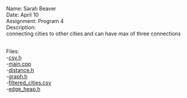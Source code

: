 Name: Sarah Beaver<br/>
Date: April 10<br/>
Assignment: Program 4<br/>
Description:<br/>
    connecting cities to other cities and can have max of three connections<br/><br/>

Files:<br/>
    -[csv.h](https://github.com/bluefire8421/3013-Algorithms-Beaver/blob/master/assignments/program_4/csv.h)
    <br/>
    -[main.cpp](https://github.com/bluefire8421/3013-Algorithms-Beaver/blob/master/assignments/program_4/main.cpp)
    <br/>
    -[distance.h](https://github.com/bluefire8421/3013-Algorithms-Beaver/blob/master/assignments/program_4/distance.h)
    <br/>
    -[graph.h](https://github.com/bluefire8421/3013-Algorithms-Beaver/blob/master/assignments/program_4/graph.h)
    <br/>
    -[filtered_cities.csv](https://github.com/bluefire8421/3013-Algorithms-Beaver/blob/master/assignments/program_4/filtered_cities.csv)
    <br/>
    -[edge_heap.h](https://github.com/bluefire8421/3013-Algorithms-Beaver/blob/master/assignments/program_4/edge_heap.h)
